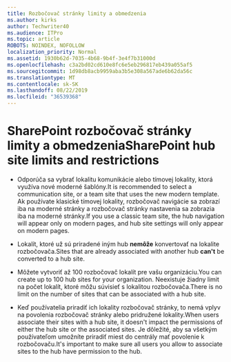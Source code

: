 ```yaml
---
title: Rozbočovač stránky limity a obmedzenia
ms.author: kirks
author: Techwriter40
ms.audience: ITPro
ms.topic: article
ROBOTS: NOINDEX, NOFOLLOW
localization_priority: Normal
ms.assetid: 1930b62d-7035-4b68-9b4f-3e4f7b31000d
ms.openlocfilehash: c3a2bd02cd610e8fc6e5eb296817eb439a055af5
ms.sourcegitcommit: 1d98db8acb9959aba3b5e308a567ade6b62da56c
ms.translationtype: MT
ms.contentlocale: sk-SK
ms.lasthandoff: 08/22/2019
ms.locfileid: "36539368"
---
```

# <a name="sharepoint-hub-site-limits-and-restrictions"></a><span data-ttu-id="7e4f9-102">SharePoint rozbočovač stránky limity a obmedzenia</span><span class="sxs-lookup"><span data-stu-id="7e4f9-102">SharePoint hub site limits and restrictions</span></span>

- <span data-ttu-id="7e4f9-103">Odporúča sa vybrať lokalitu komunikácie alebo tímovej lokality, ktorá využíva nové moderné šablóny.</span><span class="sxs-lookup"><span data-stu-id="7e4f9-103">It is recommended to select a communication site, or a team site that uses the new modern template.</span></span> <span data-ttu-id="7e4f9-104">Ak používate klasické tímovej lokality, rozbočovač navigácie sa zobrazí iba na moderné stránky a rozbočovač stránky nastavenia sa zobrazia iba na moderné stránky.</span><span class="sxs-lookup"><span data-stu-id="7e4f9-104">If you use a classic team site, the hub navigation will appear only on modern pages, and hub site settings will only appear on modern pages.</span></span>

- <span data-ttu-id="7e4f9-105">Lokalít, ktoré už sú priradené iným hub **nemôže** konvertovať na lokalite rozbočovača.</span><span class="sxs-lookup"><span data-stu-id="7e4f9-105">Sites that are already associated with another hub **can't** be converted to a hub site.</span></span> 

- <span data-ttu-id="7e4f9-106">Môžete vytvoriť až 100 rozbočovač lokalít pre vašu organizáciu.</span><span class="sxs-lookup"><span data-stu-id="7e4f9-106">You can create up to 100 hub sites for your organization.</span></span> <span data-ttu-id="7e4f9-107">Neexistuje žiadny limit na počet lokalít, ktoré môžu súvisieť s lokalitou rozbočovača.</span><span class="sxs-lookup"><span data-stu-id="7e4f9-107">There is no limit on the number of sites that can be associated with a hub site.</span></span>

- <span data-ttu-id="7e4f9-108">Keď používatelia priradiť ich lokality rozbočovač stránky, to nemá vplyv na povolenia rozbočovač stránky alebo pridružené lokality.</span><span class="sxs-lookup"><span data-stu-id="7e4f9-108">When users associate their sites with a hub site, it doesn't impact the permissions of either the hub site or the associated sites.</span></span> <span data-ttu-id="7e4f9-109">Je dôležité, aby sa všetkým používateľom umožníte priradiť miest do centrály mať povolenie k rozbočovaču.</span><span class="sxs-lookup"><span data-stu-id="7e4f9-109">It's important to make sure all users you allow to associate sites to the hub have permission to the hub.</span></span>



